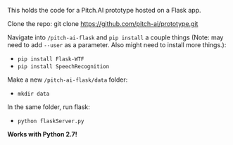 This holds the code for a Pitch.AI prototype hosted on a Flask app.

Clone the repo: git clone https://github.com/pitch-ai/prototype.git

Navigate into `/pitch-ai-flask` and `pip install` a couple things (Note: may need to add `--user` as a parameter. Also might need to install more things.):
- `pip install Flask-WTF`
- `pip install SpeechRecognition`


Make a new `/pitch-ai-flask/data` folder:
- `mkdir data`

In the same folder, run flask:
- `python flaskServer.py`

**Works with Python 2.7!**

